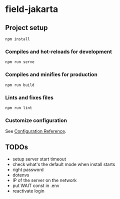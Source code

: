 # field-jakarta

## Project setup
```
npm install
```

### Compiles and hot-reloads for development
```
npm run serve
```

### Compiles and minifies for production
```
npm run build
```

### Lints and fixes files
```
npm run lint
```

### Customize configuration
See [Configuration Reference](https://cli.vuejs.org/config/).


## TODOs

- setup server start timeout
- check what's the default mode when install starts
- right password
- dotenvs
- IP of the server on the network
- put WAIT const in .env
- reactivate login